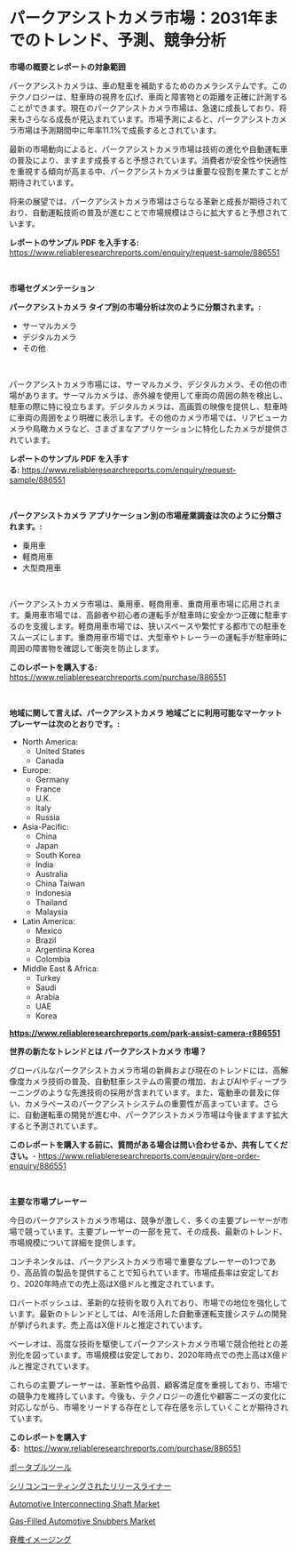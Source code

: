 <p><h1>パークアシストカメラ市場：2031年までのトレンド、予測、競争分析</h1></p><p><strong>市場の概要とレポートの対象範囲</strong></p>
<p><p>パークアシストカメラは、車の駐車を補助するためのカメラシステムです。このテクノロジーは、駐車時の視界を広げ、車両と障害物との距離を正確に計測することができます。現在のパークアシストカメラ市場は、急速に成長しており、将来もさらなる成長が見込まれています。市場予測によると、パークアシストカメラ市場は予測期間中に年率11.1%で成長するとされています。</p><p>最新の市場動向によると、パークアシストカメラ市場は技術の進化や自動運転車の普及により、ますます成長すると予想されています。消費者が安全性や快適性を重視する傾向が高まる中、パークアシストカメラは重要な役割を果たすことが期待されています。</p><p>将来の展望では、パークアシストカメラ市場はさらなる革新と成長が期待されており、自動運転技術の普及が進むことで市場規模はさらに拡大すると予想されています。</p></p>
<p><strong>レポートのサンプル PDF を入手する:</strong> <a href="https://www.reliableresearchreports.com/enquiry/request-sample/886551">https://www.reliableresearchreports.com/enquiry/request-sample/886551</a></p>
<p>&nbsp;</p>
<p><strong>市場セグメンテーション</strong></p>
<p><strong>パークアシストカメラ タイプ別の市場分析は次のように分類されます。:</strong></p>
<p><ul><li>サーマルカメラ</li><li>デジタルカメラ</li><li>その他</li></ul></p>
<p>&nbsp;</p>
<p><p>パークアシストカメラ市場には、サーマルカメラ、デジタルカメラ、その他の市場があります。サーマルカメラは、赤外線を使用して車両の周囲の熱を検出し、駐車の際に特に役立ちます。デジタルカメラは、高画質の映像を提供し、駐車時に車両の周囲をより明確に表示します。その他のカメラ市場では、リアビューカメラや鳥瞰カメラなど、さまざまなアプリケーションに特化したカメラが提供されています。</p></p>
<p><strong>レポートのサンプル PDF を入手する:</strong>&nbsp;<a href="https://www.reliableresearchreports.com/enquiry/request-sample/886551">https://www.reliableresearchreports.com/enquiry/request-sample/886551</a></p>
<p>&nbsp;</p>
<p><strong> パークアシストカメラ アプリケーション別の市場産業調査は次のように分類されます。:</strong></p>
<p><ul><li>乗用車</li><li>軽商用車</li><li>大型商用車</li></ul></p>
<p>&nbsp;</p>
<p><p>パークアシストカメラ市場は、乗用車、軽商用車、重商用車市場に応用されます。乗用車市場では、高齢者や初心者の運転手が駐車時に安全かつ正確に駐車するのを支援します。軽商用車市場では、狭いスペースや繁忙する都市での駐車をスムーズにします。重商用車市場では、大型車やトレーラーの運転手が駐車時に周囲の障害物を確認して衝突を防止します。</p></p>
<p><strong>このレポートを購入する:</strong>&nbsp; <a href="https://www.reliableresearchreports.com/purchase/886551">https://www.reliableresearchreports.com/purchase/886551</a></p>
<p>&nbsp;</p>
<p><strong>地域に関して言えば、パークアシストカメラ 地域ごとに利用可能なマーケットプレーヤーは次のとおりです。:</strong></p>
<p><ul>
    <li>
        North America:
        <ul>
            <li>United States</li>
            <li>Canada</li>
        </ul>
    </li>
    <li>
        Europe:
        <ul>
            <li>Germany</li>
            <li>France</li>
            <li>U.K.</li>
            <li>Italy</li>
            <li>Russia</li>
        </ul>
    </li>
    <li>
        Asia-Pacific:
        <ul>
            <li>China</li>
            <li>Japan</li>
            <li>South Korea</li>
            <li>India</li>
            <li>Australia</li>
            <li>China Taiwan</li>
            <li>Indonesia</li>
            <li>Thailand</li>
            <li>Malaysia</li>
        </ul>
    </li>
    <li>
        Latin America:
        <ul>
            <li>Mexico</li>
            <li>Brazil</li>
            <li>Argentina Korea</li>
            <li>Colombia</li>
        </ul>
    </li>
    <li>
        Middle East & Africa:
        <ul>
            <li>Turkey</li>
            <li>Saudi</li>
            <li>Arabia</li>
            <li>UAE</li>
            <li>Korea</li>
        </ul>
    </li>
    </ul></p>
<p><strong><a href="https://www.reliableresearchreports.com/park-assist-camera-r886551">https://www.reliableresearchreports.com/park-assist-camera-r886551</a></strong>&nbsp;</p>
<p><strong>世界の新たなトレンドとは パークアシストカメラ 市場？</strong></p>
<p><p>グローバルなパークアシストカメラ市場の新興および現在のトレンドには、高解像度カメラ技術の普及、自動駐車システムの需要の増加、およびAIやディープラーニングのような先進技術の採用が含まれています。また、電動車の普及に伴い、カメラベースのパークアシストシステムの重要性が高まっています。さらに、自動運転車の開発が進む中、パークアシストカメラ市場は今後ますます拡大すると予測されています。</p></p>
<p><strong>このレポートを購入する前に、質問がある場合は問い合わせるか、共有してください。</strong>- <a href="https://www.reliableresearchreports.com/enquiry/pre-order-enquiry/886551">https://www.reliableresearchreports.com/enquiry/pre-order-enquiry/886551</a></p>
<p>&nbsp;</p>
<p><strong>主要な市場プレーヤー</strong></p>
<p><p>今日のパークアシストカメラ市場は、競争が激しく、多くの主要プレーヤーが市場で競っています。主要プレーヤーの一部を見て、その成長、最新のトレンド、市場規模について詳細を提供します。</p><p>コンチネンタルは、パークアシストカメラ市場で重要なプレーヤーの1つであり、高品質の製品を提供することで知られています。市場成長率は安定しており、2020年時点での売上高はX億ドルと推定されています。</p><p>ロバートボッシュは、革新的な技術を取り入れており、市場での地位を強化しています。最新のトレンドとしては、AIを活用した自動車運転支援システムの開発が挙げられます。売上高はX億ドルと推定されています。</p><p>ベーレオは、高度な技術を駆使してパークアシストカメラ市場で競合他社との差別化を図っています。市場規模は安定しており、2020年時点での売上高はX億ドルと推定されています。</p><p>これらの主要プレーヤーは、革新性や品質、顧客満足度を重視しており、市場での競争力を維持しています。今後も、テクノロジーの進化や顧客ニーズの変化に対応しながら、市場をリードする存在として存在感を示していくことが期待されています。</p></p>
<p><strong>このレポートを購入する:</strong>&nbsp;&nbsp;<a href="https://www.reliableresearchreports.com/purchase/886551">https://www.reliableresearchreports.com/purchase/886551</a></p>
<p><p><a href="https://medium.com/@terrelliemann565620/%E3%83%9D%E3%83%BC%E3%82%BF%E3%83%96%E3%83%AB%E3%83%84%E3%83%BC%E3%83%AB%E3%81%AE%E5%B8%82%E5%A0%B4%E5%88%86%E6%9E%90%E3%81%A82024%E5%B9%B4%E3%81%8B%E3%82%892031%E5%B9%B4%E3%81%BE%E3%81%A7%E3%81%AE%E8%A6%8F%E6%A8%A1%E4%BA%88%E6%B8%AC-5394a6e6d207">ポータブルツール</a></p><p><a href="https://medium.com/@charityrice70/%E3%82%B7%E3%83%AA%E3%82%B3%E3%83%BC%E3%83%B3%E3%82%B3%E3%83%BC%E3%83%86%E3%82%A3%E3%83%B3%E3%82%B0%E3%81%95%E3%82%8C%E3%81%9F%E3%83%AA%E3%83%AA%E3%83%BC%E3%82%B9%E3%83%A9%E3%82%A4%E3%83%8A%E3%83%BC%E5%B8%82%E5%A0%B4-%E7%AB%B6%E4%BA%89%E5%88%86%E6%9E%90-%E5%B8%82%E5%A0%B4%E5%8B%95%E5%90%91%E3%81%8A%E3%82%88%E3%81%B32031%E5%B9%B4%E3%81%BE%E3%81%A7%E3%81%AE%E4%BA%88%E6%B8%AC-2fc73fc285b0">シリコンコーティングされたリリースライナー</a></p><p><a href="https://www.linkedin.com/pulse/automotive-interconnecting-shaft-market-size-share-global-kp2ne?trackingId=dqOcssART3dWdveOuuclQw%3D%3D">Automotive Interconnecting Shaft Market</a></p><p><a href="https://www.linkedin.com/pulse/gas-filled-automotive-snubbers-market-provides-detailed-segmentation-p9aje?trackingId=I5fx%2B9L1xibxIo9he8OTug%3D%3D">Gas-Filled Automotive Snubbers Market</a></p><p><a href="https://github.com/mohamedbakry57/Market-Research-Report-List-3/blob/main/303107720030.md">脊椎イメージング</a></p></p>